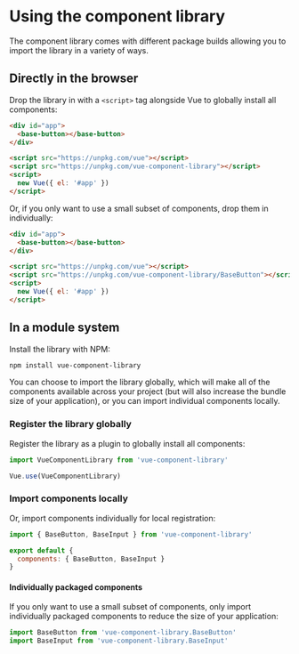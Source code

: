 # Using the component library

The component library comes with different package builds allowing you to import the library in a variety of ways.

## Directly in the browser

Drop the library in with a `<script>` tag alongside Vue to globally install all components:

```html
<div id="app">
  <base-button></base-button>
</div>

<script src="https://unpkg.com/vue"></script>
<script src="https://unpkg.com/vue-component-library"></script>
<script>
  new Vue({ el: '#app' })
</script>
```

Or, if you only want to use a small subset of components, drop them in individually:

```html
<div id="app">
  <base-button></base-button>
</div>

<script src="https://unpkg.com/vue"></script>
<script src="https://unpkg.com/vue-component-library/BaseButton"></script>
<script>
  new Vue({ el: '#app' })
</script>
```

## In a module system

Install the library with NPM:

```bash
npm install vue-component-library
```

You can choose to import the library globally, which will make all of the components available across your project (but will also increase the bundle size of your application), or you can import individual components locally.

### Register the library globally

Register the library as a plugin to globally install all components:

```js
import VueComponentLibrary from 'vue-component-library'

Vue.use(VueComponentLibrary)
```

### Import components locally

Or, import components individually for local registration:

```js
import { BaseButton, BaseInput } from 'vue-component-library'

export default {
  components: { BaseButton, BaseInput }
}
```

#### Individually packaged components

If you only want to use a small subset of components, only import individually packaged components to reduce the size of your application:

```js
import BaseButton from 'vue-component-library.BaseButton'
import BaseInput from 'vue-component-library.BaseInput'
```
